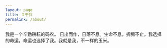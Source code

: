 ```yaml
---
layout: page
title: 关于我
permalink: /about/
---
```

我是一个辛勤耕耘的码农。
日出而作，日落不息。生命不息，折腾不止。我选择的命运，命运也选择了我。我就是我，不一样的玉米。
